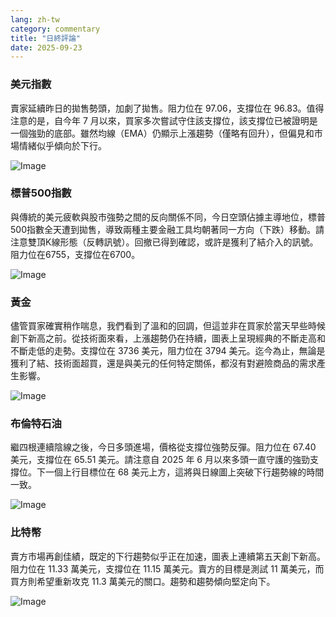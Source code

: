 ```yaml
---
lang: zh-tw
category: commentary
title: "日終評論"
date: 2025-09-23
---
```


### 美元指數

賣家延續昨日的拋售勢頭，加劇了拋售。阻力位在 97.06，支撐位在 96.83。值得注意的是，自今年 7 月以來，買家多次嘗試守住該支撐位，該支撐位已被證明是一個強勁的底部。雖然均線（EMA）仍顯示上漲趨勢（僅略有回升），但偏見和市場情緒似乎傾向於下行。

![Image](https://markleighedu.github.io/img/Sep-2025/23-Sep-2025/usdindex.jpg)

### 標普500指數

與傳統的美元疲軟與股市強勢之間的反向關係不同，今日空頭佔據主導地位，標普500指數全天遭到拋售，導致兩種主要金融工具均朝著同一方向（下跌）移動。請注意雙頂K線形態（反轉訊號）。回撤已得到確認，或許是獲利了結介入的訊號。阻力位在6755，支撐位在6700。

![Image](https://markleighedu.github.io/img/Sep-2025/23-Sep-2025/sp500.jpg)

### 黃金

儘管買家確實稍作喘息，我們看到了溫和的回調，但這並非在買家於當天早些時候創下新高之前。從技術面來看，上漲趨勢仍在持續，圖表上呈現經典的不斷走高和不斷走低的走勢。支撐位在 3736 美元，阻力位在 3794 美元。迄今為止，無論是獲利了結、技術面超買，還是與美元的任何特定關係，都沒有對避險商品的需求產生影響。

![Image](https://markleighedu.github.io/img/Sep-2025/23-Sep-2025/gold.jpg)

### 布倫特石油

繼四根連續陰線之後，今日多頭進場，價格從支撐位強勢反彈。阻力位在 67.40 美元，支撐位在 65.51 美元。請注意自 2025 年 6 月以來多頭一直守護的強勁支撐位。下一個上行目標位在 68 美元上方，這將與日線圖上突破下行趨勢線的時間一致。

![Image](https://markleighedu.github.io/img/Sep-2025/23-Sep-2025/brentoil.jpg)

### 比特幣

賣方市場再創佳績，既定的下行趨勢似乎正在加速，圖表上連續第五天創下新高。阻力位在 11.33 萬美元，支撐位在 11.15 萬美元。賣方的目標是測試 11 萬美元，而買方則希望重新攻克 11.3 萬美元的關口。趨勢和趨勢傾向堅定向下。

![Image](https://markleighedu.github.io/img/Sep-2025/23-Sep-2025/bitcoin.jpg)

